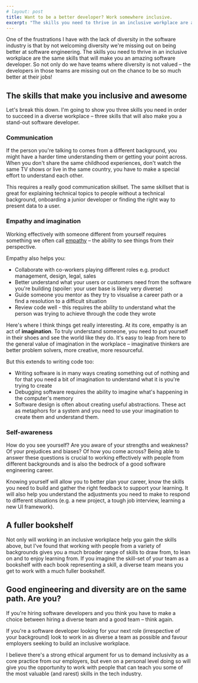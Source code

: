 ```yaml
---
# layout: post
title: Want to be a better developer? Work somewhere inclusive.
excerpt: "The skills you need to thrive in an inclusive workplace are actually the same skills that will make you an amazing software developer"
---
```


One of the frustrations I have with the lack of diversity in the software industry is that by not welcoming diversity we're missing out on being better at software engineering. The skills you need to thrive in an inclusive workplace are the same skills that will make you an amazing software developer. So not only do we have teams where diversity is not valued – the developers in those teams are missing out on the chance to be so much better at their jobs!

## The skills that make you inclusive and awesome

Let's break this down. I'm going to show you three skills you need in order to succeed in a diverse workplace – three skills that will also make you a stand-out software developer.

### Communication

If the person you're talking to comes from a different background, you might have a harder time understanding them or getting your point across. When you don't share the same childhood experiences, don't watch the same TV shows or live in the same country, you have to make a special effort to understand each other.

This requires a really good communication skillset. The same skillset that is great for explaining technical topics to people without a technical background, onboarding a junior developer or finding the right way to present data to a user.

### Empathy and imagination

Working effectively with someone different from yourself requires something we often call [empathy](https://en.wiktionary.org/wiki/empathy) – the ability to see things from their perspective.

Empathy also helps you:
- Collaborate with co-workers playing different roles e.g. product management, design, legal, sales
- Better understand what your users or customers need from the software you're building (spoiler: your user base is likely very diverse)
- Guide someone you mentor as they try to visualise a career path or a find a resolution to a difficult situation
- Review code well - this requires the ability to understand what the person was trying to achieve through the code they wrote

Here's where I think things get really interesting. At its core, empathy is an act of **imagination**. To truly understand someone, you need to put yourself in their shoes and see the world like they do. It's easy to leap from here to the general value of imagination in the workplace – imaginative thinkers are better problem solvers, more creative, more resourceful.

But this extends to writing code too:
- Writing software is in many ways creating something out of nothing and for that you need a bit of imagination to understand what it is you're trying to create
- Debugging software requires the ability to imagine what's happening in the computer's memory
- Software design is often about creating useful abstractions. These act as metaphors for a system and you need to use your imagination to create them and understand them.

### Self-awareness

How do you see yourself? Are you aware of your strengths and weakness? Of your prejudices and biases? Of how you come across? Being able to answer these questions is crucial to working effectively with people from different backgrounds and is also the bedrock of a good software engineering career.

Knowing yourself will allow you to better plan your career, know the skills you need to build and gather the right feedback to support your learning. It will also help you understand the adjustments you need to make to respond to different situations (e.g. a new project, a tough job interview, learning a new UI framework).

## A fuller bookshelf

Not only will working in an inclusive workplace help you gain the skills above, but I've found that working with people from a variety of backgrounds gives you a much broader range of skills to draw from, to lean on and to enjoy learning from. If you imagine the skill-set of your team as a bookshelf with each book representing a skill, a diverse team means you get to work with a much fuller bookshelf. 

## Good engineering and diversity are on the same path. Are you?

If you're hiring software developers and you think you have to make a choice between hiring a diverse team and a good team – think again.

If you're a software developer looking for your next role (irrespective of your background) look to work in as diverse a team as possible and favour employers seeking to build an inclusive workplace.

I believe there's a strong ethical argument for us to demand inclusivity as a core practice from our employers, but even on a personal level doing so will give you the opportunity to work with people that can teach you some of the most valuable (and rarest) skills in the tech industry.

